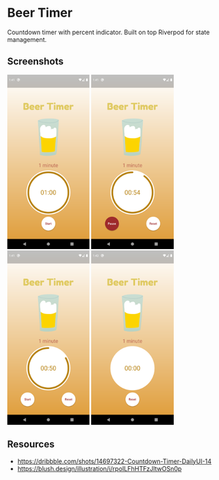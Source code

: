 # Beer Timer

Countdown timer with percent indicator. Built on top Riverpod for state management.

## Screenshots

<img height="400" src="./screenshots/initial.png">

<img height="400" src="./screenshots/inprogress.png">

<img height="400" src="./screenshots/pause.png">

<img height="400" src="./screenshots/finished.png">

## Resources

- https://dribbble.com/shots/14697322-Countdown-Timer-DailyUI-14
- https://blush.design/illustration/i/rpoILFhHTFzJltwOSn0p